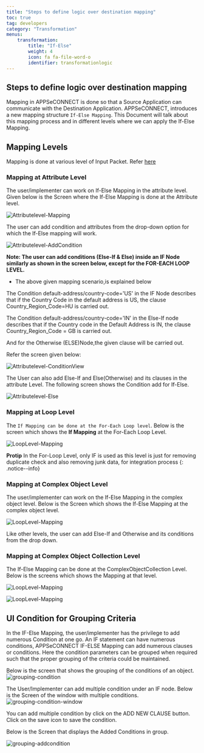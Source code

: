 ```yaml
---
title: "Steps to define logic over destination mapping"
toc: true
tag: developers
category: "Transformation"
menus: 
    transformation:
        title: "If-Else"
        weight: 4
        icon: fa fa-file-word-o
        identifier: transformationlogic
---
```



## Steps to define logic over destination mapping

Mapping in APPSeCONNECT is done so that a Source Application can communicate with the Destination Application. APPSeCONNECT, introduces a new mapping structure `If-Else Mapping`. This Document will talk about this mapping process and in different levels where we can apply the If-Else Mapping.

## Mapping Levels

Mapping is done at various level of Input Packet. Refer [here]()

### Mapping at Attribute Level

The user/implementer can work on If-Else Mapping in the attribute level. Given below is the Screen where the If-Else Mapping is done at the Attribute level.

![Attributelevel-Mapping](/staticfiles/transformation/media/Attributelevel-Mapping.png)

The user can add condition and attributes from the drop-down option for which the If-Else mapping will work.

![Attributelevel-AddCondition](/staticfiles/transformation/media/Attributelevel-AddCondition.png)

**Note: The user can add conditions (Else-If & Else) inside an IF Node similarly as shown in the screen below, except for the FOR-EACH LOOP LEVEL.**

* The above given mapping scenario,is explained below 

The Condition default-address/country-code='US' in the IF Node describes that if the Country Code in the default address is US, the clause Country_Region_Code=HU is carried out.

The Condition default-address/country-code='IN' in the Else-If node describes that if the Country code in the Default Address is IN, the clause Country_Region_Code = GB is carried out.

And for the Otherwise (ELSE)Node,the given clause will be carried out.

Refer the screen given below:

![Attributelevel-ConditionView](/staticfiles/transformation/media/Attributelevel-ConditionView.png)

The User can also add Else-If and Else(Otherwise) and its clauses in the attribute Level. The following screen shows the Condition add for If-Else.

![Attributelevel-Else](/staticfiles/transformation/media/Attributelevel-Else.png)

### Mapping at Loop Level

The `If Mapping can be done at the For-Each Loop level`. Below is the screen which shows the **If Mapping** at the For-Each Loop Level.

![LoopLevel-Mapping](/staticfiles/transformation/media/LoopLevel-Mapping.png)

**Protip** In the For-Loop Level, only IF is used as this level is just for removing duplicate check and also removing junk data, for integration process 
{: .notice--info}

### Mapping at Complex Object Level

The user/implementer can work on the If-Else Mapping in the complex object level. 
Below is the Screen which shows the If-Else Mapping at the complex object level.

![LoopLevel-Mapping](/staticfiles/transformation/media/ComplexObject-Mapping.png)

Like other levels, the user can add Else-If and Otherwise and its conditions from the drop down. 

### Mapping at Complex Object Collection  Level

The If-Else Mapping can be done at the ComplexObjectCollection Level. Below is the screens which shows the Mapping at that level.

![LoopLevel-Mapping](/staticfiles/transformation/media/ComplexObjectCollection-If-Mapping.png)

![LoopLevel-Mapping](/staticfiles/transformation/media/ComplexObjectCollection-else-Mapping.png)

## UI Condition for Grouping Criteria

In the IF-Else Mapping, the user/implementer has the privilege to add numerous Condition at one go. 
An IF statement can have numerous conditions, APPSeCONNECT IF-ELSE Mapping can add numerous clauses or conditions. 
Here the condition parameters can be grouped when required such that the proper grouping of the criteria could be maintained.

Below is the screen that shows the grouping of the conditions of an object. 
![grouping-condition](/staticfiles/transformation/media/grouping-condition.png)

The User/Implementer can add multiple condition under an IF node. Below is the Screen of the window with multiple conditions.
![grouping-condition-window](/staticfiles/transformation/media/grouping-condition-window.png)

You can add multiple condition by click on the ADD NEW CLAUSE button. Click on the save icon to save the condition.

Below is the Screen that displays the Added Conditions in group.

![grouping-addcondition](/staticfiles/transformation/media/grouping-addcondition.png)